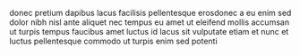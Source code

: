 donec pretium dapibus lacus facilisis pellentesque erosdonec a eu enim sed dolor
nibh nisl ante aliquet nec tempus eu amet ut eleifend mollis accumsan ut turpis
tempus faucibus amet luctus id lacus sit vulputate etiam et nunc et luctus
pellentesque commodo ut turpis enim sed potenti